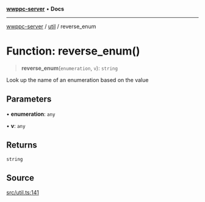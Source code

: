 [**wwppc-server**](../../README.md) • **Docs**

***

[wwppc-server](../../modules.md) / [util](../README.md) / reverse\_enum

# Function: reverse\_enum()

> **reverse\_enum**(`enumeration`, `v`): `string`

Look up the name of an enumeration based on the value

## Parameters

• **enumeration**: `any`

• **v**: `any`

## Returns

`string`

## Source

[src/util.ts:141](https://github.com/WWPPC/WWPPC-server/blob/ad5cd9fce3d5cf381927c08c4923fceefb2a5362/src/util.ts#L141)
